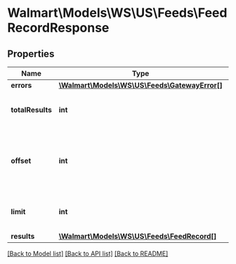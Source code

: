 # Walmart\Models\WS\US\Feeds\FeedRecordResponse

## Properties

Name | Type | Description | Notes
------------ | ------------- | ------------- | -------------
**errors** | [**\Walmart\Models\WS\US\Feeds\GatewayError[]**](GatewayError.md) |  | [optional]
**totalResults** | **int** | Total number of feeds returned | [optional]
**offset** | **int** | The object response to the starting number, where 0 is the first available | [optional]
**limit** | **int** | The number of items to be returned | [optional]
**results** | [**\Walmart\Models\WS\US\Feeds\FeedRecord[]**](FeedRecord.md) |  | [optional]


[[Back to Model list]](./) [[Back to API list]](../../../../../README.md#supported-apis) [[Back to README]](../../../../../README.md)
